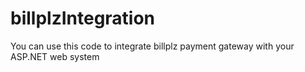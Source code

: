 # billplzIntegration
You can use this code to integrate billplz payment gateway with your ASP.NET web system
